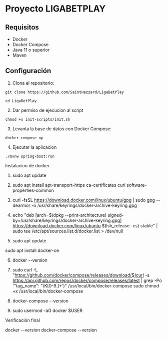 # Proyecto LIGABETPLAY

## Requisitos

- Docker
- Docker Compose
- Java 11 o superior
- Maven

## Configuración

1. Clona el repositorio:

  `git clone https://github.com/SaintHazzard/LigaBetPlay`
  
  `cd LigaBetPlay`

2. Dar permiso de ejecucion al script

  `chmod +x init-scripts/init.sh`

3. Levanta la base de datos con Docker Compose:

  `docker-compose up`

4. Ejecutar la aplicacion

  `./mvnw spring-boot:run`


Instalacion de docker

1. sudo apt update

2. sudo apt install apt-transport-https ca-certificates curl software-properties-common

3. curl -fsSL https://download.docker.com/linux/ubuntu/gpg | sudo gpg --dearmor -o /usr/share/keyrings/docker-archive-keyring.gpg

4. echo "deb [arch=$(dpkg --print-architecture) signed-by=/usr/share/keyrings/docker-archive-keyring.gpg] https://download.docker.com/linux/ubuntu $(lsb_release -cs) stable" | sudo tee /etc/apt/sources.list.d/docker.list > /dev/null

5. sudo apt update

sudo apt install docker-ce

6. docker --version

7. sudo curl -L "https://github.com/docker/compose/releases/download/$(curl -s https://api.github.com/repos/docker/compose/releases/latest | grep -Po '"tag_name": "\K[0-9.]+')" /usr/local/bin/docker-compose
sudo chmod +x /usr/local/bin/docker-compose

8. docker-compose --version

9. sudo usermod -aG docker $USER


Verificación final

docker --version
docker-compose --version
